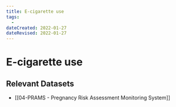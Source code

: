 ```yaml
---
title: E-cigarette use
tags:
  - 
dateCreated: 2022-01-27
dateRevised: 2022-01-27
---
```

# E-cigarette use
## Relevant Datasets
- [[04-PRAMS - Pregnancy Risk Assessment Monitoring System]]